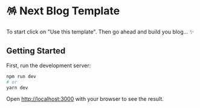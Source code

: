 # 🪅 Next Blog Template

To start click on "Use this template". Then go ahead and build you blog… ✨

## Getting Started

First, run the development server:

```bash
npm run dev
# or
yarn dev
```

Open [http://localhost:3000](http://localhost:3000) with your browser to see the result.
